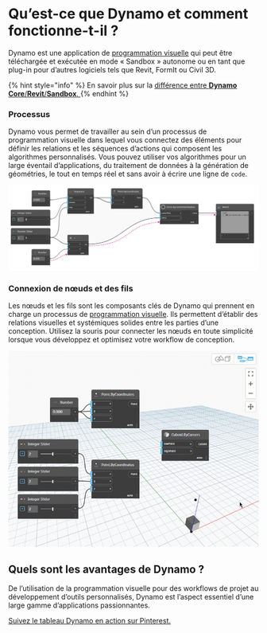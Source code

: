 # Qu’est-ce que Dynamo et comment fonctionne-t-il ?

Dynamo est une application de [programmation visuelle](https://primer2.dynamobim.org/a_appendix/a-1_visual-programming-and-dynamo) qui peut être téléchargée et exécutée en mode « Sandbox » autonome ou en tant que plug-in pour d’autres logiciels tels que Revit, FormIt ou Civil 3D.

{% hint style="info" %} 
En savoir plus sur la [différence entre **Dynamo Core**/**Revit**/**Sandbox**. ](https://dynamobim.org/a-new-way-to-get-dynamo-sandbox/) 
{% endhint %}

### Processus

Dynamo vous permet de travailler au sein d’un processus de programmation visuelle dans lequel vous connectez des éléments pour définir les relations et les séquences d’actions qui composent les algorithmes personnalisés. Vous pouvez utiliser vos algorithmes pour un large éventail d’applications, du traitement de données à la génération de géométries, le tout en temps réel et sans avoir à écrire une ligne de `code`.

![](images/1-1/nodesandwires-flowofdata.jpg)

### Connexion de nœuds et des fils

Les nœuds et les fils sont les composants clés de Dynamo qui prennent en charge un processus de [programmation visuelle](../a\_appendix/a-1\_visual-programming-and-dynamo.md). Ils permettent d’établir des relations visuelles et systémiques solides entre les parties d’une conception. Utilisez la souris pour connecter les nœuds en toute simplicité lorsque vous développez et optimisez votre workflow de conception.

![](images/1-1/whatisdynamo-connectingnodeswithwires.gif)

## Quels sont les avantages de Dynamo ?

De l’utilisation de la programmation visuelle pour des workflows de projet au développement d’outils personnalisés, Dynamo est l’aspect essentiel d’une large gamme d’applications passionnantes.

[Suivez le tableau Dynamo en action sur Pinterest.](http://www.pinterest.com/modelabnyc/dynamo-in-action/)
